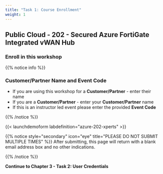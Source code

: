 ```yaml
---
title: "Task 1: Course Enrollment"
weight: 1
---
```




## Public Cloud - 202 - Secured Azure FortiGate Integrated vWAN Hub
 
### Enroll in this workshop
 
{{% notice info %}}
 
### Customer/Partner Name  and Event Code
 
* If you are using this workshop for a __Customer/Partner__ - enter their name
* If you are a __Customer/Partner__ - enter your __Customer/Partner__ name
* If this is an instructor led event please enter the provided __Event Code__
 
{{% /notice %}}
 
{{< launchdemoform labdefinition="azure-202-xperts" >}}
 
{{% notice style="secondary" icon="eye" title="PLEASE DO NOT SUBMIT MULTIPLE TIMES"  %}} After submitting, this page will return with a blank email address box and no other indications.
 

{{% /notice %}}
 
**Continue to Chapter 3 - Task 2: User Credentials**

